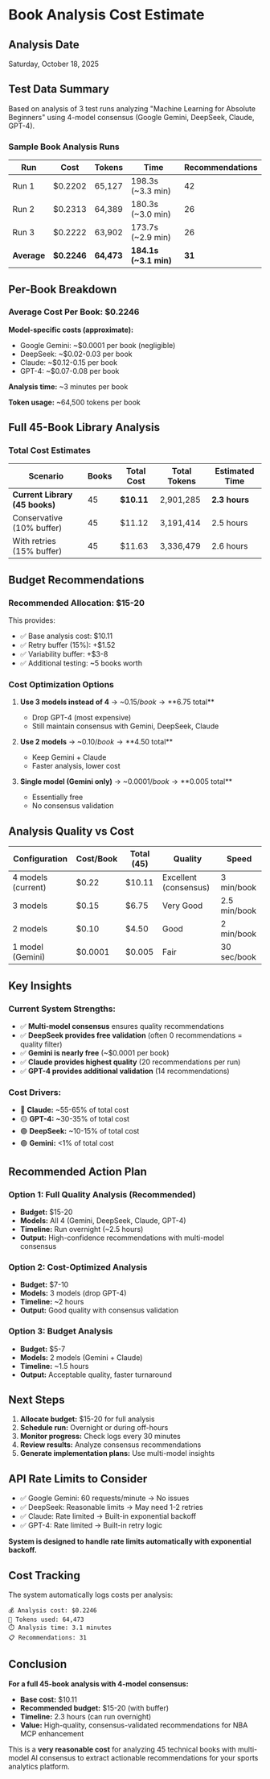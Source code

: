 # Book Analysis Cost Estimate

## Analysis Date
Saturday, October 18, 2025

## Test Data Summary
Based on analysis of 3 test runs analyzing "Machine Learning for Absolute Beginners" using 4-model consensus (Google Gemini, DeepSeek, Claude, GPT-4).

### Sample Book Analysis Runs

| Run | Cost | Tokens | Time | Recommendations |
|-----|------|--------|------|-----------------|
| Run 1 | $0.2202 | 65,127 | 198.3s (~3.3 min) | 42 |
| Run 2 | $0.2313 | 64,389 | 180.3s (~3.0 min) | 26 |
| Run 3 | $0.2222 | 63,902 | 173.7s (~2.9 min) | 26 |
| **Average** | **$0.2246** | **64,473** | **184.1s (~3.1 min)** | **31** |

## Per-Book Breakdown

### Average Cost Per Book: **$0.2246**

**Model-specific costs (approximate):**
- Google Gemini: ~$0.0001 per book (negligible)
- DeepSeek: ~$0.02-0.03 per book
- Claude: ~$0.12-0.15 per book
- GPT-4: ~$0.07-0.08 per book

**Analysis time:** ~3 minutes per book

**Token usage:** ~64,500 tokens per book

## Full 45-Book Library Analysis

### Total Cost Estimates

| Scenario | Books | Total Cost | Total Tokens | Estimated Time |
|----------|-------|------------|--------------|----------------|
| **Current Library (45 books)** | 45 | **$10.11** | 2,901,285 | **2.3 hours** |
| Conservative (10% buffer) | 45 | $11.12 | 3,191,414 | 2.5 hours |
| With retries (15% buffer) | 45 | $11.63 | 3,336,479 | 2.6 hours |

## Budget Recommendations

### Recommended Allocation: **$15-20**

This provides:
- ✅ Base analysis cost: $10.11
- ✅ Retry buffer (15%): +$1.52
- ✅ Variability buffer: +$3-8
- ✅ Additional testing: ~5 books worth

### Cost Optimization Options

1. **Use 3 models instead of 4** → ~$0.15/book → **$6.75 total**
   - Drop GPT-4 (most expensive)
   - Still maintain consensus with Gemini, DeepSeek, Claude

2. **Use 2 models** → ~$0.10/book → **$4.50 total**
   - Keep Gemini + Claude
   - Faster analysis, lower cost

3. **Single model (Gemini only)** → ~$0.0001/book → **$0.005 total**
   - Essentially free
   - No consensus validation

## Analysis Quality vs Cost

| Configuration | Cost/Book | Total (45) | Quality | Speed |
|---------------|-----------|------------|---------|-------|
| 4 models (current) | $0.22 | $10.11 | Excellent (consensus) | 3 min/book |
| 3 models | $0.15 | $6.75 | Very Good | 2.5 min/book |
| 2 models | $0.10 | $4.50 | Good | 2 min/book |
| 1 model (Gemini) | $0.0001 | $0.005 | Fair | 30 sec/book |

## Key Insights

### Current System Strengths:
- ✅ **Multi-model consensus** ensures quality recommendations
- ✅ **DeepSeek provides free validation** (often 0 recommendations = quality filter)
- ✅ **Gemini is nearly free** (~$0.0001 per book)
- ✅ **Claude provides highest quality** (20 recommendations per run)
- ✅ **GPT-4 provides additional validation** (14 recommendations)

### Cost Drivers:
- 🔴 **Claude:** ~55-65% of total cost
- 🟡 **GPT-4:** ~30-35% of total cost
- 🟢 **DeepSeek:** ~10-15% of total cost
- 🟢 **Gemini:** <1% of total cost

## Recommended Action Plan

### Option 1: Full Quality Analysis (Recommended)
- **Budget:** $15-20
- **Models:** All 4 (Gemini, DeepSeek, Claude, GPT-4)
- **Timeline:** Run overnight (~2.5 hours)
- **Output:** High-confidence recommendations with multi-model consensus

### Option 2: Cost-Optimized Analysis
- **Budget:** $7-10
- **Models:** 3 models (drop GPT-4)
- **Timeline:** ~2 hours
- **Output:** Good quality with consensus validation

### Option 3: Budget Analysis
- **Budget:** $5-7
- **Models:** 2 models (Gemini + Claude)
- **Timeline:** ~1.5 hours
- **Output:** Acceptable quality, faster turnaround

## Next Steps

1. **Allocate budget:** $15-20 for full analysis
2. **Schedule run:** Overnight or during off-hours
3. **Monitor progress:** Check logs every 30 minutes
4. **Review results:** Analyze consensus recommendations
5. **Generate implementation plans:** Use multi-model insights

## API Rate Limits to Consider

- ✅ Google Gemini: 60 requests/minute → No issues
- ✅ DeepSeek: Reasonable limits → May need 1-2 retries
- ✅ Claude: Rate limited → Built-in exponential backoff
- ✅ GPT-4: Rate limited → Built-in retry logic

**System is designed to handle rate limits automatically with exponential backoff.**

## Cost Tracking

The system automatically logs costs per analysis:
```
💰 Analysis cost: $0.2246
🔢 Tokens used: 64,473
⏱️ Analysis time: 3.1 minutes
📋 Recommendations: 31
```

## Conclusion

**For a full 45-book analysis with 4-model consensus:**
- **Base cost:** $10.11
- **Recommended budget:** $15-20 (with buffer)
- **Timeline:** 2.3 hours (can run overnight)
- **Value:** High-quality, consensus-validated recommendations for NBA MCP enhancement

This is a **very reasonable cost** for analyzing 45 technical books with multi-model AI consensus to extract actionable recommendations for your sports analytics platform.

